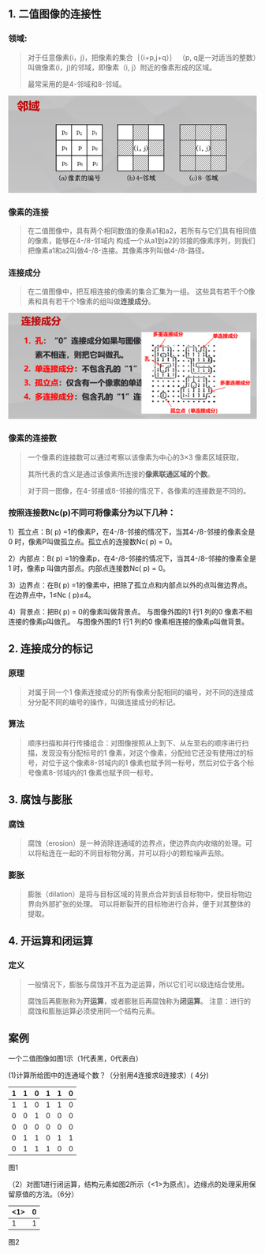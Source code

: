 ## 1. 二值图像的连接性

### 领域:

> 对于任意像素(i，j)，把像素的集合｛（i+p,j+q）｝
> （p, q是一对适当的整数）叫做像素(i，j)的邻域，即像素（i, j）附近的像素形成的区域。
>
> 最常采用的是4-邻域和8-邻域。

![image-20201026182533034](https://raw.githubusercontent.com/kujin521/Typora_images/master/img/20201026182537.png)

### 像素的连接

> 在二值图像中，具有两个相同数值的像素a1和a2，若所有与它们具有相同值的像素，能够在4-/8-邻域内
> 构成一个从a1到a2的邻接的像素序列，则我们把像素a1和a2叫做4-/8-连接。其像素序列叫做4-/8-路径。

### 连接成分

> 在二值图像中，把互相连接的像素的集合汇集为一组。
> 这些具有若干个0像素和具有若干个1像素的组叫做**连接成分**。

![image-20201026181730589](20201026181826.png)

### 像素的连接数

> 一个像素的连接数可以通过考察以该像素为中心的3×3 像素区域获取，
>
> 其所代表的含义是通过该像素所连接的**像素联通区域的个数**。
>
> 对于同一图像，在4-邻接或8-邻接的情况下，各像素的连接数是不同的。

### 按照连接数Nc(p)不同可将像素分为以下几种：

1）孤立点：B( p) =1的像素P，在4-/8-邻接的情况下，当其4-/8-邻接的像素全是0 时，像素P叫做孤立点。孤立点的连接数Nc( p) = 0。

2）内部点：B( p) =1的像素p，在4-/8-邻接的情况下，当其4-/8-邻接的像素全是1 时，像素p 叫做内部点。内部点连接数Nc( p) = 0。

3）边界点：在B( p) =1的像素中，把除了孤立点和内部点以外的点叫做边界点。在边界点中，1≤Nc ( p)≤4。

4）背景点：把B( p) = 0的像素叫做背景点。
	与图像外围的1 行1 列的0 像素不相连接的像素p叫做孔。
	与图像外围的1 行1 列的0 像素相连接的像素p叫做背景。

## 2. 连接成分的标记

### 原理

> 对属于同一个1 像素连接成分的所有像素分配相同的编号，对不同的连接成分分配不同的编号的操作，叫做连接成分的标记。

### 算法

> 顺序扫描和并行传播组合：对图像按照从上到下、从左至右的顺序进行扫描，发现没有分配标号的1 像素，对这个像素，分配给它还没有使用过的标号，对位于这个像素8-邻域内的1 像素也赋予同一标号，然后对位于各个标号像素8-邻域内的1 像素也赋予同一标号。



## 3. 腐蚀与膨胀

### 腐蚀

> 腐蚀（erosion）是一种消除连通域的边界点，使边界向内收缩的处理。可以将粘连在一起的不同目标物分离，并可以将小的颗粒噪声去除。

### 膨胀

> 膨胀（dilation）是将与目标区域的背景点合并到该目标物中，使目标物边界向外部扩张的处理。
> 可以将断裂开的目标物进行合并，便于对其整体的提取。



## 4. 开运算和闭运算

### 定义

> 一般情况下，膨胀与腐蚀并不互为逆运算，所以它们可以级连结合使用。
>
> 腐蚀后再膨胀称为**开运算**，或者膨胀后再腐蚀称为**闭运算**。
> 注意：进行的腐蚀和膨胀运算必须使用同一个结构元素。

## 案例

一个二值图像如图1示（1代表黑，0代表白）

(1)计算所给图中的连通域个数？（分别用4连接求8连接求）( 4分)

| 1    | 1    | 0    | 1    | 1    | 0    |
| ---- | ---- | ---- | ---- | ---- | ---- |
| 1    | 1    | 0    | 1    | 1    | 0    |
| 0    | 0    | 1    | 0    | 0    | 0    |
| 0    | 0    | 0    | 0    | 0    | 0    |
| 0    | 1    | 1    | 0    | 1    | 1    |
| 0    | 1    | 1    | 1    | 0    | 0    |

图1

（2）对图1进行闭运算，结构元素如图2所示（<1>为原点）。边缘点的处理采用保留原值的方法。（6分）

| <1>  | 0    |
| ---- | ---- |
| 1    | 1    |

图2

